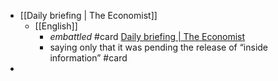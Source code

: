 - [[Daily briefing | The Economist]]
	- [[English]]
		- _embattled_ #card  [Daily briefing | The Economist](https://www.economist.com/espresso?itm\_source=parsely-api)
		- saying only that it was pending the release of “inside information” #card
-